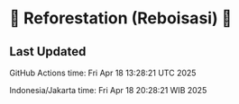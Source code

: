 
# 🌳 Reforestation (Reboisasi) 🌲

## Last Updated

GitHub Actions time: Fri Apr 18 13:28:21 UTC 2025

Indonesia/Jakarta time: Fri Apr 18 20:28:21 WIB 2025
